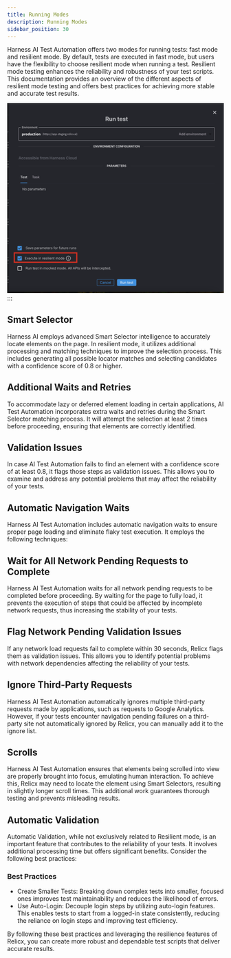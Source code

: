 ```yaml
---
title: Running Modes
description: Running Modes
sidebar_position: 30
---
```

Harness AI Test Automation offers two modes for running tests: fast mode and resilient mode. By default, tests are executed in fast mode, but users have the flexibility to choose resilient mode when running a test. Resilient mode testing enhances the reliability and robustness of your test scripts. This documentation provides an overview of the different aspects of resilient mode testing and offers best practices for achieving more stable and accurate test results.

![](./static/test-run-resilient-mode.png)
:::

## Smart Selector

Harness AI employs advanced Smart Selector intelligence to accurately locate elements on the page. In resilient mode, it utilizes additional processing and matching techniques to improve the selection process. This includes generating all possible locator matches and selecting candidates with a confidence score of 0.8 or higher.

## Additional Waits and Retries

To accommodate lazy or deferred element loading in certain applications, AI Test Automation incorporates extra waits and retries during the Smart Selector matching process. It will attempt the selection at least 2 times before proceeding, ensuring that elements are correctly identified.

## Validation Issues

In case AI Test Automation fails to find an element with a confidence score of at least 0.8, it flags those steps as validation issues. This allows you to examine and address any potential problems that may affect the reliability of your tests.

## Automatic Navigation Waits

Harness AI Test Automation includes automatic navigation waits to ensure proper page loading and eliminate flaky test execution. It employs the following techniques:

## Wait for All Network Pending Requests to Complete

Harness AI Test Automation waits for all network pending requests to be completed before proceeding. By waiting for the page to fully load, it prevents the execution of steps that could be affected by incomplete network requests, thus increasing the stability of your tests.

## Flag Network Pending Validation Issues

If any network load requests fail to complete within 30 seconds, Relicx flags them as validation issues. This allows you to identify potential problems with network dependencies affecting the reliability of your tests.

## Ignore Third-Party Requests

Harness AI Test Automation automatically ignores multiple third-party requests made by applications, such as requests to Google Analytics. However, if your tests encounter navigation pending failures on a third-party site not automatically ignored by Relicx, you can manually add it to the ignore list.

## Scrolls

Harness AI Test Automation ensures that elements being scrolled into view are properly brought into focus, emulating human interaction. To achieve this, Relicx may need to locate the element using Smart Selectors, resulting in slightly longer scroll times. This additional work guarantees thorough testing and prevents misleading results.

## Automatic Validation

Automatic Validation, while not exclusively related to Resilient mode, is an important feature that contributes to the reliability of your tests. It involves additional processing time but offers significant benefits. Consider the following best practices:

### Best Practices

- Create Smaller Tests: Breaking down complex tests into smaller, focused ones improves test maintainability and reduces the likelihood of errors.
- Use Auto-Login: Decouple login steps by utilizing auto-login features. This enables tests to start from a logged-in state consistently, reducing the reliance on login steps and improving test efficiency.

By following these best practices and leveraging the resilience features of Relicx, you can create more robust and dependable test scripts that deliver accurate results.
